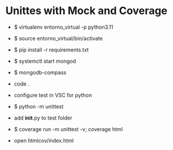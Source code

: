 # Unittes with Mock and Coverage

* $ virtualenv entorno_virtual -p python3.11
* $ source entorno_virtual/bin/activate
* $ pip install -r requirements.txt

* $ systemctl start mongod
* $ mongodb-compass

* code .
* configure test in VSC for python
* $ python -m unittest

* add __init__.py to test folder
* $ coverage run -m unittest -v; coverage html
* open htmlcov/index.html
